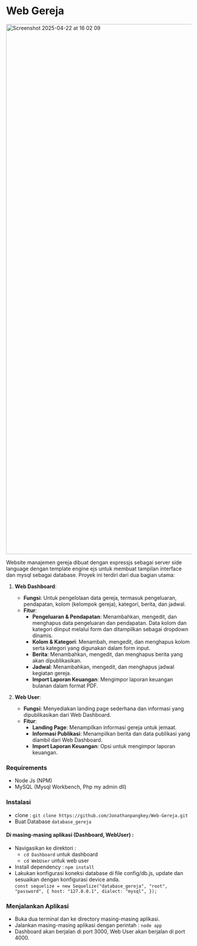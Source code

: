 # Web Gereja

<img width="1436" alt="Screenshot 2025-04-22 at 16 02 09" src="https://github.com/user-attachments/assets/261bc66f-f439-4dc4-8982-a30f901d1f5d" />

Website manajemen gereja dibuat dengan expressjs sebagai server side language dengan template engine ejs untuk membuat tampilan interface dan mysql sebagai database. Proyek ini terdiri dari dua bagian utama:
1. **Web Dashboard**: 
   - **Fungsi**: Untuk pengelolaan data gereja, termasuk pengeluaran, pendapatan, kolom (kelompok gereja), kategori, berita, dan jadwal.
   - **Fitur**:
     - **Pengeluaran & Pendapatan**: Menambahkan, mengedit, dan menghapus data pengeluaran dan pendapatan. Data kolom dan kategori diinput melalui form dan ditampilkan sebagai dropdown dinamis.
     - **Kolom & Kategori**: Menambah, mengedit, dan menghapus kolom serta kategori yang digunakan dalam form input.
     - **Berita**: Menambahkan, mengedit, dan menghapus berita yang akan dipublikasikan.
     - **Jadwal**: Menambahkan, mengedit, dan menghapus jadwal kegiatan gereja.
     - **Import Laporan Keuangan**: Mengimpor laporan keuangan bulanan dalam format PDF.

2. **Web User**:
   - **Fungsi**: Menyediakan landing page sederhana dan informasi yang dipublikasikan dari Web Dashboard.
   - **Fitur**:
     - **Landing Page**: Menampilkan informasi gereja untuk jemaat.
     - **Informasi Publikasi**: Menampilkan berita dan data publikasi yang diambil dari Web Dashboard.
     - **Import Laporan Keuangan**: Opsi untuk mengimpor laporan keuangan.

### Requirements
- Node Js (NPM)
- MySQL (Mysql Workbench, Php my admin dll)

### Instalasi
- clone : `git clone https://github.com/Jonathanpangkey/Web-Gereja.git`
- Buat Database `database_gereja`
#### Di masing-masing aplikasi (Dashboard, WebUser) : 
- Navigasikan ke direktori  :
	- `cd Dashboard` untuk dashboard
	- `cd WebUser` untuk web user
- Install dependency : `npm install`
- Lakukan konfigurasi koneksi database di file config/db.js, update dan sesuaikan dengan konfigurasi device anda. <br>
`const sequelize = new Sequelize("database_gereja", "root", "password", {
  host: "127.0.0.1",
  dialect: "mysql",
});
`
### Menjalankan Aplikasi
- Buka dua terminal dan ke directory masing-masing aplikasi.
- Jalankan masing-masing aplikasi dengan perintah : `node app`
- Dashboard akan berjalan di port 3000, Web User akan berjalan di port 4000.
